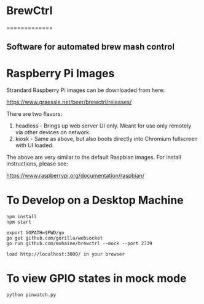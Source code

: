 # BrewCtrl
=============

Software for automated brew mash control
-------------

# Raspberry Pi Images

Strandard Raspberry Pi images can be downloaded from here:

https://www.graessle.net/beer/brewctrl/releases/

There are two flavors:

1) headless - Brings up web server UI only.  Meant for use only remotely via other devices on network.
2) kiosk - Same as above, but also boots directly into Chromium fullscreen with UI loaded.

The above are very similar to the default Raspbian images.  For install instructions, please see:

https://www.raspberrypi.org/documentation/raspbian/


# To Develop on a Desktop Machine
    
    npm install
    npm start
    
    export GOPATH=$PWD/go
    go get github.com/gorilla/websocket
    go run github.com/mohaine/brewctrl --mock --port 2739

    load http://localhost:3000/ in your browser

# To view GPIO states in mock mode  

    python pinwatch.py 

